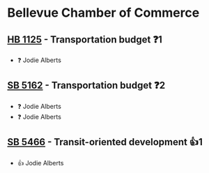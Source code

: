 # Bellevue Chamber of Commerce

## [HB 1125](/bill/2023-24/hb/1125/) - Transportation budget   ❓1
* ❓ Jodie Alberts

## [SB 5162](/bill/2023-24/sb/5162/) - Transportation budget   ❓2
* ❓ Jodie Alberts
* ❓ Jodie Alberts

## [SB 5466](/bill/2023-24/sb/5466/) - Transit-oriented development 👍1  
* 👍 Jodie Alberts